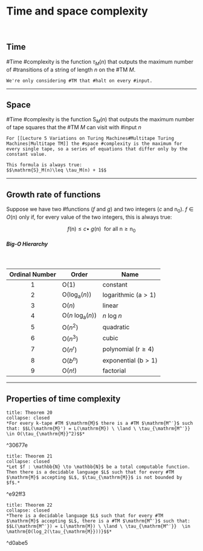 # Time and space complexity
<br>

## Time

#Time #complexity is the function $\tau_M(n)$ that outputs the maximum number of #transitions of a string of length $n$ on the #TM $M$.

```ad-warning
We're only considering #TM that #halt on every #input.
```

---
## Space

#Time #complexity is the function $\mathrm{S}_M(n)$ that outputs the maximum number of tape squares that the #TM $M$ can visit with #input $n$

```ad-warning
For [[Lecture 5 Variations on Turing Machines#Multitape Turing Machines|Multitape TM]] the #space #complexity is the maximum for every single tape, so a series of equations that differ only by the constant value.
```

```ad-warning
This formula is always true:
$$\mathrm{S}_M(n)\leq \tau_M(n) + 1$$

```
---
## Growth rate of functions

Suppose we have two #functions ($f$ and $g$) and two integers ($c$ and $\mathrm{n_0}$). $f \in O(\mathrm{n})$ only if, for every value of the two integers, this is always true:

$$f(\mathrm{n}) \leq c \bullet \ g(\mathrm{n}) \ \ \text{for all } \mathrm{n\geq n_0}$$

##### Big-O Hierarchy
<br>

| Ordinal Number | Order                              | Name                             |
|:--------------:| ---------------------------------- | -------------------------------- |
|       1        | $\mathrm{O(1)}$                    | constant                         |
|       2        | $\mathrm{O(log_a}(n))$             | logarithmic ($\mathrm{a} > 1$)   |
|       3        | $\mathrm{O(}n)$                    | linear                           |
|       4        | $\mathrm{O(}n\ \mathrm{log_a(}n))$ | $n\ \mathrm{log}\ n$             |
|       5        | $\mathrm{O(}n^2)$                  | quadratic                        |
|       6        | $\mathrm{O(}n^3)$                  | cubic                            |
|       7        | $\mathrm{O(}n^r)$                  | polynomial ($\mathrm{r} \geq 4$) |
|       8        | $\mathrm{O(}b^n)$                  | exponential ($\mathrm{b} > 1$)   |
|       9        | $\mathrm{O(}n!)$                   | factorial                        |

---
## Properties of time complexity

```ad-abstract
title: Theorem 20
collapse: closed
*For every k-tape #TM $\mathrm{M}$ there is a #TM $\mathrm{M^′}$ such that: $$L(\mathrm{M}') = L(\mathrm{M}) \ \land \ \tau_{\mathrm{M^′}} \in O(\tau_{\mathrm{M}}^2)$$*
```

^30677e

```ad-abstract
title: Theorem 21
collapse: closed
*Let $f : \mathbb{N} \to \mathbb{N}$ be a total computable function. Then there is a decidable language $L$ such that for every #TM $\mathrm{M}$ accepting $L$, $\tau_{\mathrm{M}}$ is not bounded by $f$.*
```

^e92ff3

```ad-abstract
title: Theorem 22
collapse: closed
*There is a decidable language $L$ such that for every #TM $\mathrm{M}$ accepting $L$, there is a #TM $\mathrm{M^′}$ such that:
$$L(\mathrm{M^′}) = L(\mathrm{M}) \ \land \ \tau_{\mathrm{M^′}}  \in \mathrm{O(log_2(\tau_{\mathrm{M}}))}$$*
```

^d0abe5

